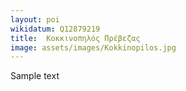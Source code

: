 ```yaml
---
layout: poi
wikidatum: Q12879219
title:  Κοκκινοπηλός Πρέβεζας
image: assets/images/Kokkinopilos.jpg
---
```


Sample text
